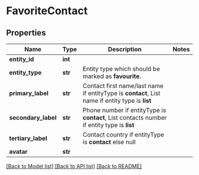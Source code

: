 # FavoriteContact

## Properties
Name | Type | Description | Notes
------------ | ------------- | ------------- | -------------
**entity_id** | **int** |  | 
**entity_type** | **str** | Entity type which should be marked as **favourite**. | 
**primary_label** | **str** | Contact first name/last name if entityType is **contact**, List name if entity type is **list** | 
**secondary_label** | **str** | Phone number if entityType is **contact**, List contacts number if entity type is **list** | 
**tertiary_label** | **str** | Contact country if entityType is **contact** else null | 
**avatar** | **str** |  | 

[[Back to Model list]](../README.md#documentation-for-models) [[Back to API list]](../README.md#documentation-for-api-endpoints) [[Back to README]](../README.md)


